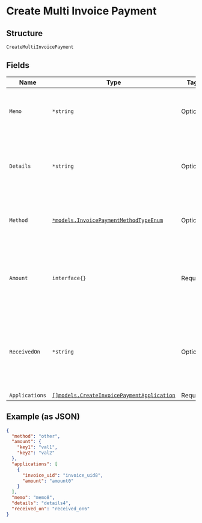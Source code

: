 
# Create Multi Invoice Payment

## Structure

`CreateMultiInvoicePayment`

## Fields

| Name | Type | Tags | Description |
|  --- | --- | --- | --- |
| `Memo` | `*string` | Optional | A description to be attached to the payment. |
| `Details` | `*string` | Optional | Additional information related to the payment method (eg. Check #). |
| `Method` | [`*models.InvoicePaymentMethodTypeEnum`](invoice-payment-method-type-enum.md) | Optional | The type of payment method used.<br>**Default**: `"other"` |
| `Amount` | `interface{}` | Required | Dollar amount of the sum of the invoices payment (eg. "10.50" => $10.50). |
| `ReceivedOn` | `*string` | Optional | Date reflecting when the payment was received from a customer. Must be in the past. |
| `Applications` | [`[]models.CreateInvoicePaymentApplication`](create-invoice-payment-application.md) | Required | - |

## Example (as JSON)

```json
{
  "method": "other",
  "amount": {
    "key1": "val1",
    "key2": "val2"
  },
  "applications": [
    {
      "invoice_uid": "invoice_uid8",
      "amount": "amount0"
    }
  ],
  "memo": "memo8",
  "details": "details4",
  "received_on": "received_on6"
}
```

